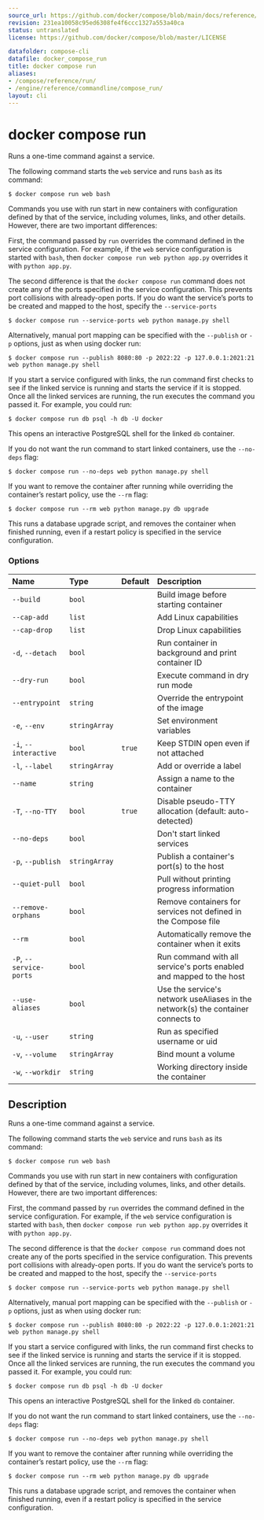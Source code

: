 ```yaml
---
source_url: https://github.com/docker/compose/blob/main/docs/reference/compose_run.md
revision: 231ea10058c95ed6308fe4f6ccc1327a553a40ca
status: untranslated
license: https://github.com/docker/compose/blob/master/LICENSE

datafolder: compose-cli
datafile: docker_compose_run
title: docker compose run
aliases:
- /compose/reference/run/
- /engine/reference/commandline/compose_run/
layout: cli
---
```


# docker compose run

Runs a one-time command against a service.

The following command starts the `web` service and runs `bash` as its command:

```console
$ docker compose run web bash
```

Commands you use with run start in new containers with configuration defined by that of the service,
including volumes, links, and other details. However, there are two important differences:

First, the command passed by `run` overrides the command defined in the service configuration. For example, if the
`web` service configuration is started with `bash`, then `docker compose run web python app.py` overrides it with
`python app.py`.

The second difference is that the `docker compose run` command does not create any of the ports specified in the
service configuration. This prevents port collisions with already-open ports. If you do want the service’s ports
to be created and mapped to the host, specify the `--service-ports`

```console
$ docker compose run --service-ports web python manage.py shell
```

Alternatively, manual port mapping can be specified with the `--publish` or `-p` options, just as when using docker run:

```console
$ docker compose run --publish 8080:80 -p 2022:22 -p 127.0.0.1:2021:21 web python manage.py shell
```

If you start a service configured with links, the run command first checks to see if the linked service is running
and starts the service if it is stopped. Once all the linked services are running, the run executes the command you
passed it. For example, you could run:

```console
$ docker compose run db psql -h db -U docker
```

This opens an interactive PostgreSQL shell for the linked `db` container.

If you do not want the run command to start linked containers, use the `--no-deps` flag:

```console
$ docker compose run --no-deps web python manage.py shell
```

If you want to remove the container after running while overriding the container’s restart policy, use the `--rm` flag:

```console
$ docker compose run --rm web python manage.py db upgrade
```

This runs a database upgrade script, and removes the container when finished running, even if a restart policy is
specified in the service configuration.

### Options

| Name                    | Type          | Default | Description                                                                      |
|:------------------------|:--------------|:--------|:---------------------------------------------------------------------------------|
| `--build`               | `bool`        |         | Build image before starting container                                            |
| `--cap-add`             | `list`        |         | Add Linux capabilities                                                           |
| `--cap-drop`            | `list`        |         | Drop Linux capabilities                                                          |
| `-d`, `--detach`        | `bool`        |         | Run container in background and print container ID                               |
| `--dry-run`             | `bool`        |         | Execute command in dry run mode                                                  |
| `--entrypoint`          | `string`      |         | Override the entrypoint of the image                                             |
| `-e`, `--env`           | `stringArray` |         | Set environment variables                                                        |
| `-i`, `--interactive`   | `bool`        | `true`  | Keep STDIN open even if not attached                                             |
| `-l`, `--label`         | `stringArray` |         | Add or override a label                                                          |
| `--name`                | `string`      |         | Assign a name to the container                                                   |
| `-T`, `--no-TTY`        | `bool`        | `true`  | Disable pseudo-TTY allocation (default: auto-detected)                           |
| `--no-deps`             | `bool`        |         | Don't start linked services                                                      |
| `-p`, `--publish`       | `stringArray` |         | Publish a container's port(s) to the host                                        |
| `--quiet-pull`          | `bool`        |         | Pull without printing progress information                                       |
| `--remove-orphans`      | `bool`        |         | Remove containers for services not defined in the Compose file                   |
| `--rm`                  | `bool`        |         | Automatically remove the container when it exits                                 |
| `-P`, `--service-ports` | `bool`        |         | Run command with all service's ports enabled and mapped to the host              |
| `--use-aliases`         | `bool`        |         | Use the service's network useAliases in the network(s) the container connects to |
| `-u`, `--user`          | `string`      |         | Run as specified username or uid                                                 |
| `-v`, `--volume`        | `stringArray` |         | Bind mount a volume                                                              |
| `-w`, `--workdir`       | `string`      |         | Working directory inside the container                                           |



## Description

Runs a one-time command against a service.

The following command starts the `web` service and runs `bash` as its command:

```console
$ docker compose run web bash
```

Commands you use with run start in new containers with configuration defined by that of the service,
including volumes, links, and other details. However, there are two important differences:

First, the command passed by `run` overrides the command defined in the service configuration. For example, if the
`web` service configuration is started with `bash`, then `docker compose run web python app.py` overrides it with
`python app.py`.

The second difference is that the `docker compose run` command does not create any of the ports specified in the
service configuration. This prevents port collisions with already-open ports. If you do want the service’s ports
to be created and mapped to the host, specify the `--service-ports`

```console
$ docker compose run --service-ports web python manage.py shell
```

Alternatively, manual port mapping can be specified with the `--publish` or `-p` options, just as when using docker run:

```console
$ docker compose run --publish 8080:80 -p 2022:22 -p 127.0.0.1:2021:21 web python manage.py shell
```

If you start a service configured with links, the run command first checks to see if the linked service is running
and starts the service if it is stopped. Once all the linked services are running, the run executes the command you
passed it. For example, you could run:

```console
$ docker compose run db psql -h db -U docker
```

This opens an interactive PostgreSQL shell for the linked `db` container.

If you do not want the run command to start linked containers, use the `--no-deps` flag:

```console
$ docker compose run --no-deps web python manage.py shell
```

If you want to remove the container after running while overriding the container’s restart policy, use the `--rm` flag:

```console
$ docker compose run --rm web python manage.py db upgrade
```

This runs a database upgrade script, and removes the container when finished running, even if a restart policy is
specified in the service configuration.
